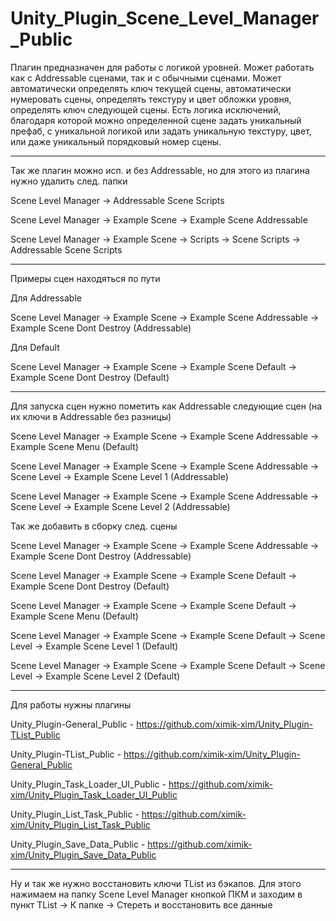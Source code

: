 # Unity_Plugin_Scene_Level_Manager_Public
Плагин предназначен для работы с логикой уровней. Может работать как с Addressable сценами, так и с обычными сценами.
Может автоматически определять ключ текущей сцены, автоматически нумеровать сцены, определять текстуру и цвет обложки уровня, определять ключ следующей сцены.
Есть логика исключений, благодаря которой можно определенной сцене задать уникальный префаб, с уникальной логикой или задать уникальную текстуру, цвет, или даже уникальный порядковый номер сцены.

---------------------------------------------------------------------------------------------------------

Так же плагин можно исп. и без Addressable, но для этого из плагина нужно удалить след. папки

Scene Level Manager -> Addressable Scene Scripts

Scene Level Manager -> Example Scene -> Example Scene Addressable

Scene Level Manager -> Example Scene -> Scripts -> Scene Scripts -> Addressable Scene Scripts

---------------------------------------------------------------------------------------------------------

Примеры сцен находяться по пути

Для Addressable

Scene Level Manager -> Example Scene -> Example Scene Addressable -> Example Scene Dont Destroy (Addressable)

Для Default

Scene Level Manager -> Example Scene -> Example Scene Default -> Example Scene Dont Destroy (Default)

---------------------------------------------------------------------------------------------------------
 
Для запуска сцен нужно пометить как Addressable следующие сцен (на их ключи в Addressable без разницы)

Scene Level Manager -> Example Scene -> Example Scene Addressable -> Example Scene Menu (Default)

Scene Level Manager -> Example Scene -> Example Scene Addressable -> Scene Level -> Example Scene Level 1 (Addressable)

Scene Level Manager -> Example Scene -> Example Scene Addressable -> Scene Level -> Example Scene Level 2 (Addressable)

Так же добавить в сборку след. сцены

Scene Level Manager -> Example Scene -> Example Scene Addressable -> Example Scene Dont Destroy (Addressable)

Scene Level Manager -> Example Scene -> Example Scene Default -> Example Scene Dont Destroy (Default)

Scene Level Manager -> Example Scene -> Example Scene Default -> Example Scene Menu (Default)

Scene Level Manager -> Example Scene -> Example Scene Default -> Scene Level -> Example Scene Level 1 (Default)

Scene Level Manager -> Example Scene -> Example Scene Default -> Scene Level -> Example Scene Level 2 (Default)

---------------------------------------------------------------------------------------------------------

Для работы нужны плагины

Unity_Plugin-General_Public - https://github.com/ximik-xim/Unity_Plugin-TList_Public

Unity_Plugin-TList_Public - https://github.com/ximik-xim/Unity_Plugin-General_Public

Unity_Plugin_Task_Loader_UI_Public - https://github.com/ximik-xim/Unity_Plugin_Task_Loader_UI_Public

Unity_Plugin_List_Task_Public - https://github.com/ximik-xim/Unity_Plugin_List_Task_Public

Unity_Plugin_Save_Data_Public - https://github.com/ximik-xim/Unity_Plugin_Save_Data_Public

---------------------------------------------------------------------------------------------------------

Ну и так же нужно восстановить ключи TList из бэкапов. Для этого нажимаем на папку Scene Level Manager кнопкой ПКМ и заходим в пункт TList -> К папке -> Стереть и восстановить все данные
